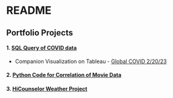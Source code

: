 # README
## Portfolio Projects
#### 1. [SQL Query of COVID data](https://github.com/jinyu11/Portfolio/blob/main/Portfolio_COVID_Query.sql)
 - Companion Visualization on Tableau - [Global COVID 2/20/23](https://public.tableau.com/app/profile/jin.yu7677/viz/GlobalCOVID22023/Dashboard1)
#### 2. [Python Code for Correlation of Movie Data](https://github.com/jinyu11/Portfolio/blob/main/movies.ipynb) 
#### 3. [HiCounselor Weather Project](https://github.com/jinyu11/hicounselor_weather)
